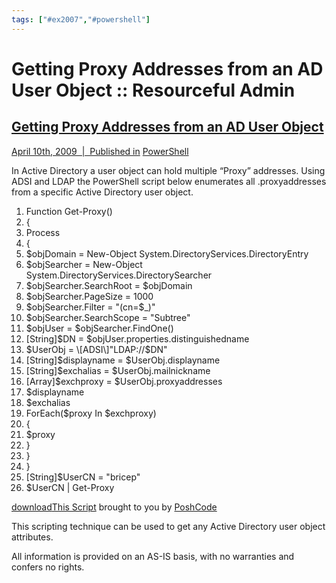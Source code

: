```yaml
---
tags: ["#ex2007","#powershell"]
---
```

# Getting Proxy Addresses from an AD User Object :: Resourceful Admin

## [Getting Proxy Addresses from an AD User Object](http://www.resourcefuladmin.com/2009/04/getting-proxy-addresses-from-an-ad-user-object)

[April 10th, 2009  |  Published in](http://www.resourcefuladmin.com/2009/04/getting-proxy-addresses-from-an-ad-user-object) [PowerShell](http://www.resourcefuladmin.com/category/powershell)

In Active Directory a user object can hold multiple “Proxy” addresses.
Using ADSI and LDAP the PowerShell script below enumerates all .proxyaddresses from a specific Active Directory user object.

1. Function Get-Proxy()
2. {
3. Process
4. {
5. $objDomain = New-Object System.DirectoryServices.DirectoryEntry
6. $objSearcher = New-Object System.DirectoryServices.DirectorySearcher
7. $objSearcher.SearchRoot = $objDomain
8. $objSearcher.PageSize = 1000
9. $objSearcher.Filter = "(cn=$\_)"
10. $objSearcher.SearchScope = "Subtree"
11. $objUser = $objSearcher.FindOne()
12. \[String\]$DN = $objUser.properties.distinguishedname
13. $UserObj = \[ADSI\]"LDAP://$DN"
14. \[String\]$displayname = $UserObj.displayname
15. \[String\]$exchalias = $UserObj.mailnickname
16. \[Array\]$exchproxy = $UserObj.proxyaddresses
17. $displayname
18. $exchalias
19. ForEach($proxy In $exchproxy)
20. {
21. $proxy
22. }
23. }
24. }
25. \[String\]$UserCN = "bricep"
26. $UserCN | Get-Proxy

[download](http://poshcode.org/get/1026)[This Script](http://poshcode.org/?show=1026) brought to you by [PoshCode](http://poshcode.org/)

This scripting technique can be used to get any Active Directory user object attributes.

All information is provided on an AS-IS basis, with no warranties and confers no rights.
